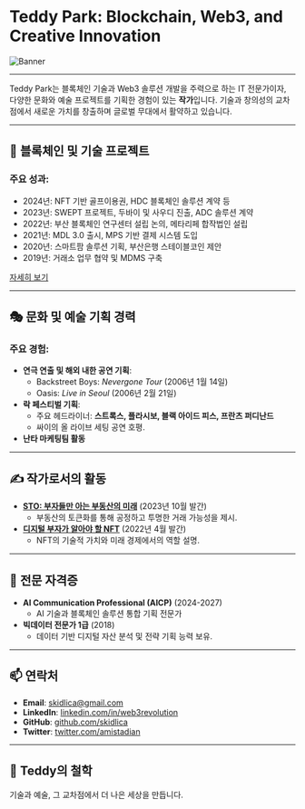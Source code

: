 # Teddy Park: Blockchain, Web3, and Creative Innovation

![Banner](https://prod-files-secure.s3.us-west-2.amazonaws.com/b42a95a2-f8aa-45d9-8e99-d7780a29c80f/0e9a7cac-3dcb-4818-a5fa-43e22e24ddde/image.png)

---

Teddy Park는 블록체인 기술과 Web3 솔루션 개발을 주력으로 하는 IT 전문가이자, 다양한 문화와 예술 프로젝트를 기획한 경험이 있는 **작가**입니다. 기술과 창의성의 교차점에서 새로운 가치를 창출하며 글로벌 무대에서 활약하고 있습니다.

---

## 🚀 **블록체인 및 기술 프로젝트**
### 주요 성과:
- 2024년: NFT 기반 골프이용권, HDC 블록체인 솔루션 계약 등
- 2023년: SWEPT 프로젝트, 두바이 및 사우디 진출, ADC 솔루션 계약
- 2022년: 부산 블록체인 연구센터 설립 논의, 메타리페 합작법인 설립
- 2021년: MDL 3.0 출시, MPS 기반 결제 시스템 도입
- 2020년: 스마트팜 솔루션 기획, 부산은행 스테이블코인 제안
- 2019년: 거래소 업무 협약 및 MDMS 구축

[자세히 보기](#)

---

## 🎭 **문화 및 예술 기획 경력**
### 주요 경험:
- **연극 연출 및 해외 내한 공연 기획**:
  - Backstreet Boys: *Nevergone Tour* (2006년 1월 14일)
  - Oasis: *Live in Seoul* (2006년 2월 21일)
- **락 페스티벌 기획**:
  - 주요 헤드라이너: **스트록스, 플라시보, 블랙 아이드 피스, 프란츠 퍼디난드**
  - 싸이의 올 라이브 세팅 공연 호평.
- **난타 마케팅팀 활동**

---

## ✍️ **작가로서의 활동**

- **[STO: 부자들만 아는 부동산의 미래](https://www.notion.so/STO-116075b9846a8005a168e123d231b38e?pvs=21)** (2023년 10월 발간)
  - 부동산의 토큰화를 통해 공정하고 투명한 거래 가능성을 제시.
- **[디지털 부자가 알아야 할 NFT](https://www.notion.so/NFT-116075b9846a80778eeffb3497039676?pvs=21)** (2022년 4월 발간)
  - NFT의 기술적 가치와 미래 경제에서의 역할 설명.

---

## 🌟 **전문 자격증**
- **AI Communication Professional (AICP)** (2024-2027)
  - AI 기술과 블록체인 솔루션 통합 기획 전문가
- **빅데이터 전문가 1급** (2018)
  - 데이터 기반 디지털 자산 분석 및 전략 기획 능력 보유.

---

## 📫 **연락처**
- **Email**: [skidlica@gmail.com](mailto:skidlica@gmail.com)
- **LinkedIn**: [linkedin.com/in/web3revolution](https://www.linkedin.com/in/web3revolution/)
- **GitHub**: [github.com/skidlica](https://github.com/skidlica)
- **Twitter**: [twitter.com/amistadian](https://twitter.com/amistadian)

---

## 🎨 **Teddy의 철학**
기술과 예술, 그 교차점에서 더 나은 세상을 만듭니다.
